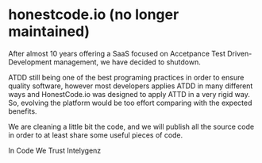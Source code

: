 # honestcode.io (no longer maintained)

After almost 10 years offering a SaaS focused on Accetpance Test Driven-Development management, we have decided to shutdown.

ATDD still being one of the best programing practices in order to ensure quality software, however most developers applies ATDD in many different ways and HonestCode.io was designed to apply ATTD in a very rigid way. So, evolving the platform would be too effort comparing with the expected benefits.

We are cleaning a little bit the code, and we will publish all the source code in order to at least share some useful pieces of code.

In Code We Trust
Intelygenz
